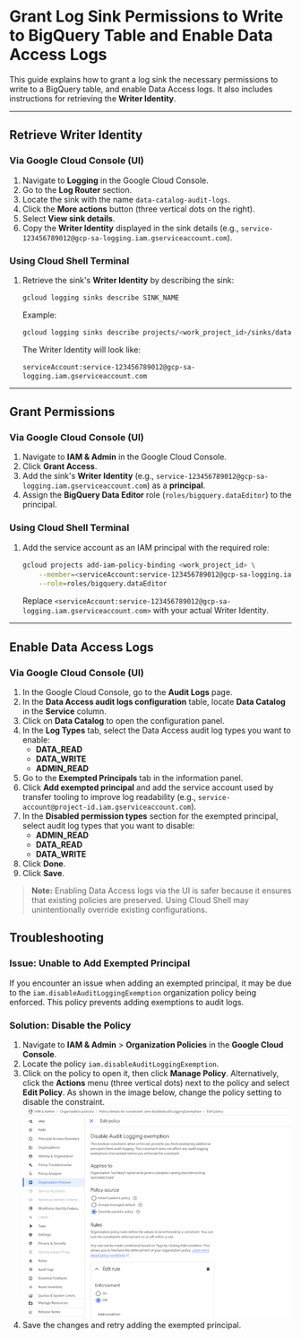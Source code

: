 # Grant Log Sink Permissions to Write to BigQuery Table and Enable Data Access Logs

This guide explains how to grant a log sink the necessary permissions to write to a BigQuery table, and enable Data Access logs. It also includes instructions for retrieving the **Writer Identity**.

---

## **Retrieve Writer Identity**

### **Via Google Cloud Console (UI)**

1. Navigate to **Logging** in the Google Cloud Console.
2. Go to the **Log Router** section.
3. Locate the sink with the name `data-catalog-audit-logs`.
4. Click the **More actions** button (three vertical dots on the right).
5. Select **View sink details**.
6. Copy the **Writer Identity** displayed in the sink details (e.g., `service-123456789012@gcp-sa-logging.iam.gserviceaccount.com`).

### **Using Cloud Shell Terminal**

1. Retrieve the sink's **Writer Identity** by describing the sink:
   ```bash
   gcloud logging sinks describe SINK_NAME
   ```
   Example:
   ```bash
   gcloud logging sinks describe projects/<work_project_id>/sinks/data-catalog-audit-logs
   ```
   The Writer Identity will look like:
   ```
   serviceAccount:service-123456789012@gcp-sa-logging.iam.gserviceaccount.com
   ```

---

## **Grant Permissions**

### **Via Google Cloud Console (UI)**

1. Navigate to **IAM & Admin** in the Google Cloud Console.
2. Click **Grant Access**.
3. Add the sink's **Writer Identity** (e.g., `service-123456789012@gcp-sa-logging.iam.gserviceaccount.com`) as a **principal**.
4. Assign the **BigQuery Data Editor** role (`roles/bigquery.dataEditor`) to the principal.

### **Using Cloud Shell Terminal**

1. Add the service account as an IAM principal with the required role:
   ```bash
   gcloud projects add-iam-policy-binding <work_project_id> \
       --member=<serviceAccount:service-123456789012@gcp-sa-logging.iam.gserviceaccount.com> \
       --role=roles/bigquery.dataEditor
   ```
   Replace `<serviceAccount:service-123456789012@gcp-sa-logging.iam.gserviceaccount.com>` with your actual Writer Identity.

---

## **Enable Data Access Logs**

### **Via Google Cloud Console (UI)**

1. In the Google Cloud Console, go to the **Audit Logs** page.
2. In the **Data Access audit logs configuration** table, locate **Data Catalog** in the **Service** column.
3. Click on **Data Catalog** to open the configuration panel.
4. In the **Log Types** tab, select the Data Access audit log types you want to enable:
   - **DATA_READ**
   - **DATA_WRITE**
   - **ADMIN_READ**
5. Go to the **Exempted Principals** tab in the information panel.
6. Click **Add exempted principal** and add the service account used by transfer tooling to improve log readability (e.g., `service-account@project-id.iam.gserviceaccount.com`).
7. In the **Disabled permission types** section for the exempted principal, select audit log types that you want to disable:
   - **ADMIN_READ**
   - **DATA_READ**
   - **DATA_WRITE**
8. Click **Done**.
9. Click **Save**.

> **Note:** Enabling Data Access logs via the UI is safer because it ensures that existing policies are preserved. Using Cloud Shell may unintentionally override existing configurations.

## Troubleshooting
### Issue: Unable to Add Exempted Principal
If you encounter an issue when adding an exempted principal, it may be due to the `iam.disableAuditLoggingExemption` organization policy being enforced. This policy prevents adding exemptions to audit logs.

### Solution: Disable the Policy
1. Navigate to **IAM & Admin** > **Organization Policies** in the **Google Cloud Console**.
2. Locate the policy `iam.disableAuditLoggingExemption`.
3. Click on the policy to open it, then click **Manage Policy**. Alternatively, click the **Actions** menu (three vertical dots) next to the policy and select **Edit Policy**. As shown in the image below, change the policy setting to disable the constraint.\
   ![disable_audit_log_exemption.png](/pictures/disable_audit_log_exemption.png)
4. Save the changes and retry adding the exempted principal.
